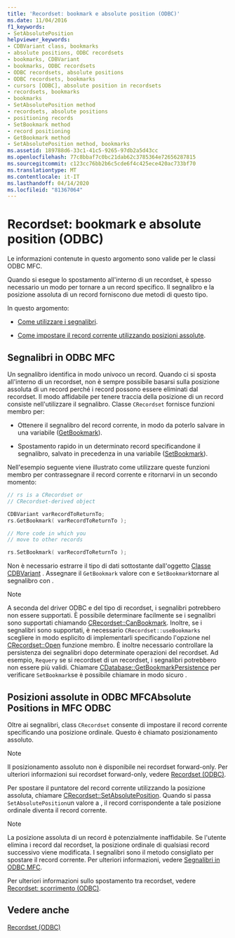 ```yaml
---
title: 'Recordset: bookmark e absolute position (ODBC)'
ms.date: 11/04/2016
f1_keywords:
- SetAbsolutePosition
helpviewer_keywords:
- CDBVariant class, bookmarks
- absolute positions, ODBC recordsets
- bookmarks, CDBVariant
- bookmarks, ODBC recordsets
- ODBC recordsets, absolute positions
- ODBC recordsets, bookmarks
- cursors [ODBC], absolute position in recordsets
- recordsets, bookmarks
- bookmarks
- SetAbsolutePosition method
- recordsets, absolute positions
- positioning records
- SetBookmark method
- record positioning
- GetBookmark method
- SetAbsolutePosition method, bookmarks
ms.assetid: 189788d6-33c1-41c5-9265-97db2a5d43cc
ms.openlocfilehash: 77c8bbaf7c0bc21dab62c3785364e72656287815
ms.sourcegitcommit: c123cc76bb2b6c5cde6f4c425ece420ac733bf70
ms.translationtype: MT
ms.contentlocale: it-IT
ms.lasthandoff: 04/14/2020
ms.locfileid: "81367064"
---
```

# <a name="recordset-bookmarks-and-absolute-positions-odbc"></a>Recordset: bookmark e absolute position (ODBC)

Le informazioni contenute in questo argomento sono valide per le classi ODBC MFC.

Quando si esegue lo spostamento all'interno di un recordset, è spesso necessario un modo per tornare a un record specifico. Il segnalibro e la posizione assoluta di un record forniscono due metodi di questo tipo.

In questo argomento:

- [Come utilizzare i segnalibri](#_core_bookmarks_in_mfc_odbc).

- [Come impostare il record corrente utilizzando posizioni assolute](#_core_absolute_positions_in_mfc_odbc).

## <a name="bookmarks-in-mfc-odbc"></a><a name="_core_bookmarks_in_mfc_odbc"></a>Segnalibri in ODBC MFC

Un segnalibro identifica in modo univoco un record. Quando ci si sposta all'interno di un recordset, non è sempre possibile basarsi sulla posizione assoluta di un record perché i record possono essere eliminati dal recordset. Il modo affidabile per tenere traccia della posizione di un record consiste nell'utilizzare il segnalibro. Classe `CRecordset` fornisce funzioni membro per:

- Ottenere il segnalibro del record corrente, in modo da poterlo salvare in una variabile ([GetBookmark](../../mfc/reference/crecordset-class.md#getbookmark)).

- Spostamento rapido in un determinato record specificandone il segnalibro, salvato in precedenza in una variabile ([SetBookmark](../../mfc/reference/crecordset-class.md#setbookmark)).

Nell'esempio seguente viene illustrato come utilizzare queste funzioni membro per contrassegnare il record corrente e ritornarvi in un secondo momento:

```cpp
// rs is a CRecordset or
// CRecordset-derived object

CDBVariant varRecordToReturnTo;
rs.GetBookmark( varRecordToReturnTo );

// More code in which you
// move to other records

rs.SetBookmark( varRecordToReturnTo );
```

Non è necessario estrarre il tipo di dati sottostante dall'oggetto [Classe CDBVariant](../../mfc/reference/cdbvariant-class.md) . Assegnare il `GetBookmark` valore con e `SetBookmark`tornare al segnalibro con .

> [!NOTE]
> A seconda del driver ODBC e del tipo di recordset, i segnalibri potrebbero non essere supportati. È possibile determinare facilmente se i segnalibri sono supportati chiamando [CRecordset::CanBookmark](../../mfc/reference/crecordset-class.md#canbookmark). Inoltre, se i segnalibri sono supportati, è necessario `CRecordset::useBookmarks` scegliere in modo esplicito di implementarli specificando l'opzione nel [CRecordset::Open](../../mfc/reference/crecordset-class.md#open) funzione membro. È inoltre necessario controllare la persistenza dei segnalibri dopo determinate operazioni del recordset. Ad esempio, `Requery` se si recordset di un recordset, i segnalibri potrebbero non essere più validi. Chiamare [CDatabase::GetBookmarkPersistence](../../mfc/reference/cdatabase-class.md#getbookmarkpersistence) per verificare `SetBookmark`se è possibile chiamare in modo sicuro .

## <a name="absolute-positions-in-mfc-odbc"></a><a name="_core_absolute_positions_in_mfc_odbc"></a>Posizioni assolute in ODBC MFCAbsolute Positions in MFC ODBC

Oltre ai segnalibri, class `CRecordset` consente di impostare il record corrente specificando una posizione ordinale. Questo è chiamato posizionamento assoluto.

> [!NOTE]
> Il posizionamento assoluto non è disponibile nei recordset forward-only. Per ulteriori informazioni sui recordset forward-only, vedere [Recordset (ODBC)](../../data/odbc/recordset-odbc.md).

Per spostare il puntatore del record corrente utilizzando la posizione assoluta, chiamare [CRecordset::SetAbsolutePosition](../../mfc/reference/crecordset-class.md#setabsoluteposition). Quando si passa `SetAbsolutePosition`un valore a , il record corrispondente a tale posizione ordinale diventa il record corrente.

> [!NOTE]
> La posizione assoluta di un record è potenzialmente inaffidabile. Se l'utente elimina i record dal recordset, la posizione ordinale di qualsiasi record successivo viene modificata. I segnalibri sono il metodo consigliato per spostare il record corrente. Per ulteriori informazioni, vedere [Segnalibri in ODBC MFC](#_core_bookmarks_in_mfc_odbc).

Per ulteriori informazioni sullo spostamento tra recordset, vedere [Recordset: scorrimento (ODBC)](../../data/odbc/recordset-scrolling-odbc.md).

## <a name="see-also"></a>Vedere anche

[Recordset (ODBC)](../../data/odbc/recordset-odbc.md)
